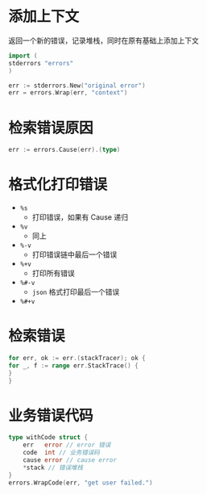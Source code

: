 # 添加上下文

返回一个新的错误，记录堆栈，同时在原有基础上添加上下文

```go
import (
stderrors "errors"
)

err := stderrors.New("original error")
err = errors.Wrap(err, "context")
```

# 检索错误原因

```go
err := errors.Cause(err).(type)

```

# 格式化打印错误

- `%s`
    - 打印错误，如果有 Cause 递归
- `%v`
    - 同上
- `%-v`
    - 打印错误链中最后一个错误
- `%+v`
    - 打印所有错误
- `%#-v`
    - `json` 格式打印最后一个错误
- `%#+v`

# 检索错误

```go
for err, ok := err.(stackTracer); ok {
for _, f := range err.StackTrace() {
}
}
```

# 业务错误代码

```go
type withCode struct {
    err   error // error 错误
    code  int // 业务错误码
    cause error // cause error
    *stack // 错误堆栈
}
errors.WrapCode(err, "get user failed.")
```